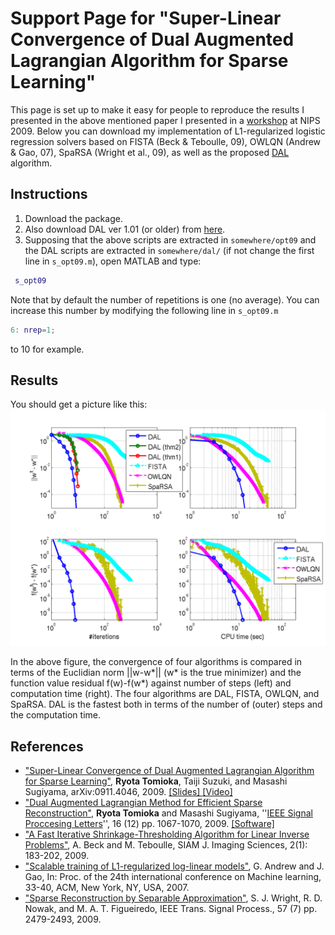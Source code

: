 # Support Page for "Super-Linear Convergence of Dual Augmented Lagrangian Algorithm for Sparse Learning"

This page is set up to make it easy for people to reproduce the results I presented in the above mentioned paper I presented in a [workshop](http://opt.kyb.tuebingen.mpg.de/) at NIPS 2009. Below you can download my implementation of L1-regularized logistic regression solvers based on FISTA (Beck & Teboulle, 09), OWLQN (Andrew & Gao, 07), SpaRSA (Wright et al., 09), as well as the proposed [DAL](https://github.com/ryotat/dal/) algorithm.

## Instructions
 1. Download the package.
 1. Also download DAL ver 1.01 (or older) from [here](https://github.com/ryotat/dal). 
 1. Supposing that the above scripts are extracted in `somewhere/opt09` and the DAL scripts are extracted in `somewhere/dal/` (if not change the first line in `s_opt09.m`), open MATLAB and type:
```matlab
 s_opt09
```

Note that by default the number of repetitions is one (no average). You can increase this number by modifying the following line in `s_opt09.m`
```matlab
6: nrep=1;
```
to 10 for example.

## Results
 You should get a picture like this:
 ![results comparing DAL against FISTA, OWLQN, and SpaRSA.](opt09.png)

 In the above figure, the convergence of four algorithms is compared in terms of the Euclidian norm ||w-w*|| (w* is the true minimizer) and the function value residual f(w)-f(w*) against number of steps (left) and computation time (right). The four algorithms are DAL, FISTA, OWLQN, and SpaRSA. DAL is the fastest both in terms of the number of (outer) steps and the computation time.

## References
 * ["Super-Linear Convergence of Dual Augmented Lagrangian Algorithm for Sparse Learning"](http://arxiv.org/abs/0911.4046), __Ryota Tomioka__, Taiji Suzuki, and Masashi Sugiyama, arXiv:0911.4046, 2009. [[Slides] ](http://www.ibis.t.u-tokyo.ac.jp/ryotat/opt09talk.pdf) [[Video] ](http://videolectures.net/nipsworkshops09_tomioka_slc/)
 * ["Dual Augmented Lagrangian Method for Efficient Sparse Reconstruction"](http://ieeexplore.ieee.org/search/wrapper.jsp?arnumber=5204163), __Ryota Tomioka__ and Masashi Sugiyama, ''[IEEE Signal Proccesing Letters](http://www.signalprocessingsociety.org/publications/periodicals/letters/)'', 16 (12) pp. 1067-1070, 2009. [[Software] ](http://www.ibis.t.u-tokyo.ac.jp/ryotat/dal/)
 * ["A Fast Iterative Shrinkage-Thresholding Algorithm for Linear Inverse Problems"](http://iew3.technion.ac.il/~becka/papers/71654.pdf), A. Beck and M. Teboulle, SIAM J. Imaging Sciences, 2(1): 183-202, 2009.
 * ["Scalable training of L1-regularized log-linear models"](http://research.microsoft.com/pubs/78900/andrew07scalable.pdf),  G. Andrew and J. Gao, In: Proc. of the 24th international conference on Machine learning, 33-40, ACM, New York, NY, USA, 2007.
 * ["Sparse Reconstruction by Separable Approximation"](http://www.lx.it.pt/~mtf/SpaRSA/Wright_Nowak_Figueiredo_revised_twocolumns.pdf), S. J. Wright, R. D. Nowak, and M. A. T. Figueiredo, IEEE Trans. Signal Process., 57 (7) pp. 2479-2493, 2009.
